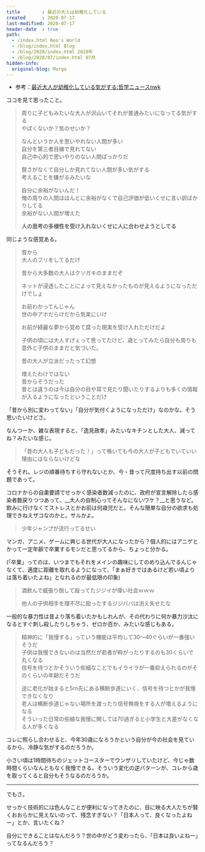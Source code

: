 ```yaml
---
title        : 最近の大人は幼稚化している
created      : 2020-07-17
last-modified: 2020-07-17
header-date  : true
path:
  - /index.html Neo's World
  - /blog/index.html Blog
  - /blog/2020/index.html 2020年
  - /blog/2020/07/index.html 07月
hidden-info:
  original-blog: Murga
---
```


- 参考：[最近大人が幼稚化している気がする:哲学ニュースnwk](http://blog.livedoor.jp/nwknews/archives/5659969.html)

ココを見て思ったこと。

> 周りに子どもみたいな大人が沢山いてそれが普通みたいになってる気がする  
> やばくないか？気のせいか？
> 
> なんというか人を思いやれない人間が多い  
> 自分を第三者目線で見れてない  
> 自己中心的で思いやりのない人間ばっかりだ
> 
> 賢さがなくて自分しか見れてない人間が多い気がする  
> 考えることを嫌がるみたいな
> 
> 自分に余裕がないんだ！  
> 俺の周りの人間はほんとに余裕がなくで自己評価が低いくせに言い訳ばかりしてる  
> 余裕がない人間が増えた
> 
> __人の思考の多様性を受け入れないくせに人に合わせようとしてる__

同じような感覚ある。

> 昔から  
> 大人のフリをしてるだけ
> 
> 昔から大多数の大人はクソガキのままだぞ
> 
> ネットが浸透したことによって見えなかったものが見えるようになっただけでしょ
> 
> お前わかってんじゃん  
> 世の中アホだらけだから気楽にいけ
> 
> お前が綺麗な夢から覚めて腐った現実を受け入れただけだよ
> 
> 子供の頃には大人すげぇって思ってたけど、歳とってみたら自分も周りも意外と子供のままだと気づいた。
> 
> 昔の大人が立派だったって幻想
> 
> 増えたわけではない  
> 昔からそうだった  
> 昔とは違うのは今は自分の目や耳で見たり聞いたりするよりも多くの情報が入るようになったということだけ

「昔から別に変わってない」「自分が気付くようになっただけ」なのかな。そう思いたいけどさ。

なんつーか、雑な表現すると、「逸見政孝」みたいなキチンとした大人、減ってね？みたいな感じ。

> 「昔の大人も子どもだった！」って喚いても今の大人が子どもでいていい理由にはならないけどな

そうそれ。レジの順番待ちすら守れないとか、今・昔って尺度持ち出す以前の問題であって。

コロナからの自粛要請でせっかく感染者数減ったのに、政府が宣言解除したら感染者数戻りつつあって、__大人の自制心ってそんなにないワケ？__と思うなど。飲みに行けなくてストレスとかお前は何歳児だと。そんな簡単な自分の欲求も処理できねえザコなのかと。サルかよ。

> 少年ジャンプが流行ってるせい

マンガ、アニメ、ゲームに興じる世代が大人になったから？個人的にはアニゲとかって一定年齢で卒業するモンだと思ってるから、ちょっと分かる。

(「卒業」ってのは、いつまでもそれをメインの趣味にしてのめり込んでるんじゃなくて、適度に距離を取れるようになって、「まぁ好きではあるけど若い頃よりは落ち着いたよね」となれるのが最低限の印象)

> 酒飲んで威張り倒して殴ってたジジイが偉い社会ｗｗｗ
> 
> 他人の子供相手を理不尽に殴ったするジジババは消え失せたな

一般的な暴力性は昔より落ち着いたかもしれんが、その代わりに何か暴力沙汰になるとすぐ刺し殺したりしちゃう、ゼロか百か、みたいな感じもある。

> 精神的に「我慢する」っていう機能は平均して30～40ぐらいが一番強いそうだ  
> 子供は我慢できないのは当然だが若者が粋がったりするのも30くらいで丸くなる  
> 信号を待つとかそういう些細なことでもイライラが一番抑えられるのがそのくらいの年齢だそうだ
> 
> 逆に老化が始まると5ｍ先にある横断歩道にいく、信号を待つとかが我慢できなくなり  
> 老人は横断歩道じゃない場所を渡ったり信号無視をする人が増えるようになる  
> そういった日常の些細な我慢に関しては70過ぎると小学生と大差がなくなる人が多くなる

コレに照らし合わせると、今年30歳になろうかという自分が今の社会を見ているから、冷静な気がするのだろうか。

小さい頃は1時間待ちのジェットコースターでウンザリしていたけど、今じゃ数時間くらいなんともなく我慢できる。そういう変化の逆パターンが、コレから歳を取ってくると自分もそうなるのだろうか。

---

でもさ。

せっかく技術的には色んなことが便利になってきたのに、目に映る大人たちが賢くおおらかに見えないのって、残念すぎない？「日本人って、良くなったよねー」とか、言いたくね？

自分にできることはなんだろう？世の中がどう変わったら、「日本は良いよねー」ってなるんだろう？
